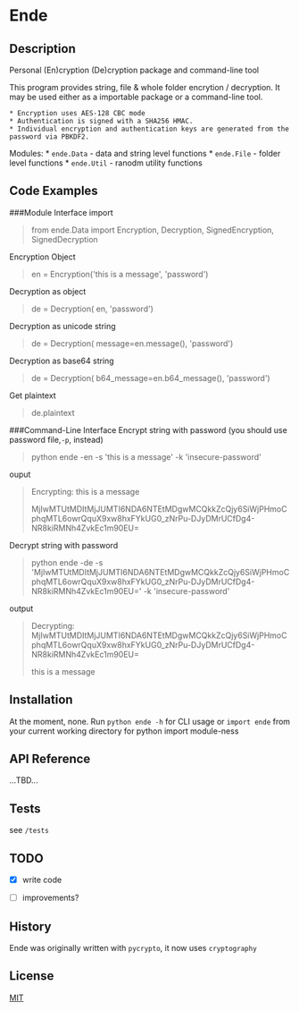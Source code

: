 Ende
====

Description
-----------
Personal (En)cryption (De)cryption package and command-line tool

This program provides string, file & whole folder encrytion / decryption.
It may be used either as a importable package or a command-line tool.

    * Encryption uses AES-128 CBC mode
    * Authentication is signed with a SHA256 HMAC.
    * Individual encryption and authentication keys are generated from the password via PBKDF2.

Modules:
    * `ende.Data` - data and string level functions
    * `ende.File` - folder level functions
    * `ende.Util` - ranodm utility functions


Code Examples
-------------

###Module Interface
import
>from ende.Data import Encryption, Decryption, SignedEncryption, SignedDecryption
>

Encryption Object
>en = Encryption('this is a message', 'password')
>

Decryption as object
>de = Decryption( en, 'password')

Decryption as unicode string
>de = Decryption( message=en.message(), 'password')

Decryption as base64 string
>de = Decryption( b64_message=en.b64_message(), 'password')

Get plaintext
>de.plaintext
>

###Command-Line Interface
Encrypt string with password (you should use password file,`-p`, instead)
>python ende -en -s 'this is a message' -k 'insecure-password' 

ouput
>Encrypting: this is a message
>
>MjIwMTUtMDItMjJUMTI6NDA6NTEtMDgwMCQkkZcQjy6SiWjPHmoCphqMTL6owrQquX9xw8hxFYkUG0_zNrPu-DJyDMrUCfDg4-NR8kiRMNh4ZvkEc1m90EU=

Decrypt string with password
>python ende -de -s 'MjIwMTUtMDItMjJUMTI6NDA6NTEtMDgwMCQkkZcQjy6SiWjPHmoCphqMTL6owrQquX9xw8hxFYkUG0_zNrPu-DJyDMrUCfDg4-NR8kiRMNh4ZvkEc1m90EU=' -k 'insecure-password' 

output
>Decrypting: MjIwMTUtMDItMjJUMTI6NDA6NTEtMDgwMCQkkZcQjy6SiWjPHmoCphqMTL6owrQquX9xw8hxFYkUG0_zNrPu-DJyDMrUCfDg4-NR8kiRMNh4ZvkEc1m90EU=
>
>this is a message


Installation
------------
At the moment, none.  Run `python ende -h` for CLI usage or `import ende` from your current working directory for python import module-ness


API Reference
-------------
...TBD...


Tests
-----
see `/tests`


TODO
----
- [x] write code
- [ ] improvements?


History
-------
Ende was originally written with `pycrypto`, it now uses `cryptography`


License
-------
[MIT]()
